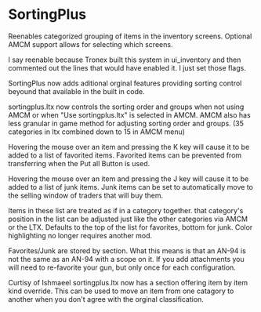 # SortingPlus
Reenables categorized grouping of items in the inventory screens.
Optional AMCM support allows for selecting which screens. 

I say reenable because Tronex built this system in ui_inventory and then commented out the lines that would have enabled it. I just set those flags.

SortingPlus now adds aditional orginal features providing sorting control beyound that available in the built in code.

sortingplus.ltx now controls the sorting order and groups when not using AMCM or when "Use sortingplus.ltx" is selected in AMCM. AMCM also has less granular in game method for adjusting sorting order and groups. (35 categories in ltx combined down to 15 in AMCM menu)

Hovering the mouse over an item and pressing the K key will cause it to be added to a list of favorited items. Favorited items can be prevented from transferring when the Put all Button is used.

Hovering the mouse over an item and pressing the J key will cause it to be added to a list of junk items. Junk items can be set to automatically move to the selling window of traders that will buy them.

Items in these list are treated as if in a category together. that category's position in the list can be adjusted just like the other categories via AMCM or the LTX. Defaults to the top of the list for favorites, bottom for junk. Color highlighting no longer requires another mod.

Favorites/Junk are stored by section. What this means is that an AN-94 is not the same as an AN-94 with a scope on it. If you add attachments you will need to re-favorite your gun, but only once for each configuration.

Curtisy of Ishmaeel sortingplus.ltx now has a section offering item by item kind override. This can be used to move an item from one catagory to another when you don't agree with the orginal classification.

